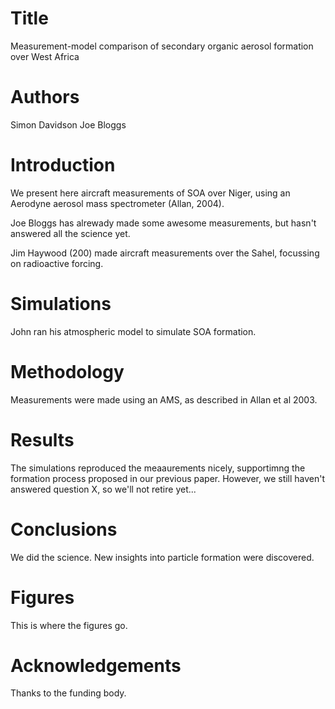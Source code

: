 # Title
Measurement-model comparison of secondary organic aerosol formation over West Africa

# Authors 
Simon Davidson
Joe Bloggs

# Introduction
We present here aircraft measurements of SOA over Niger, using an Aerodyne aerosol mass spectrometer (Allan, 2004).

Joe Bloggs has alrewady made some awesome measurements, but hasn't answered all the science yet.

Jim Haywood (200) made aircraft measurements over the Sahel, focussing on radioactive forcing.

# Simulations
John ran his atmospheric model to simulate SOA formation.

# Methodology
Measurements were made using an AMS, as described in Allan et al 2003.

# Results
The simulations reproduced the meaaurements nicely, supportimng the formation process proposed in our previous paper.
However, we still haven't answered question X, so we'll not retire yet...

# Conclusions
We did the science. New insights into particle formation were discovered.

# Figures
This is where the figures go.

# Acknowledgements
Thanks to the funding body.

